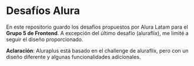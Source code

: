 # Desafíos Alura

En este repositorio guardo los desafíos propuestos por Alura Latam para el **Grupo 5 de Frontend**. A excepción del último desafío (aluraflix), me limité a seguir el diseño proporcionado.

__Aclaración__: Aluraplus está basado en el challenge de aluraflix, pero con un diseño diferente y algunas funcionalidades adicionales.
